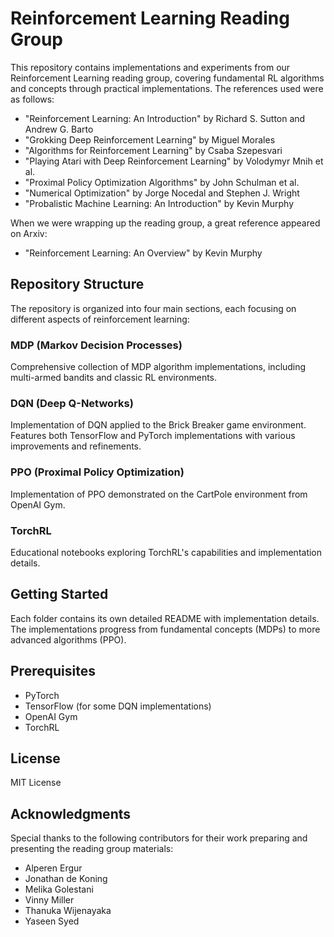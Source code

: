 # Reinforcement Learning Reading Group

This repository contains implementations and experiments from our Reinforcement Learning reading group, covering fundamental RL algorithms and concepts through practical implementations. The references used were as follows:
- "Reinforcement Learning: An Introduction" by Richard S. Sutton and Andrew G. Barto
- "Grokking Deep Reinforcement Learning" by Miguel Morales
- "Algorithms for Reinforcement Learning" by Csaba Szepesvari
- "Playing Atari with Deep Reinforcement Learning" by Volodymyr Mnih et al.
- "Proximal Policy Optimization Algorithms" by John Schulman et al.
- "Numerical Optimization" by Jorge Nocedal and Stephen J. Wright
- "Probalistic Machine Learning: An Introduction" by Kevin Murphy

When we were wrapping up the reading group, a great reference appeared on Arxiv:
- "Reinforcement Learning: An Overview" by Kevin Murphy

## Repository Structure

The repository is organized into four main sections, each focusing on different aspects of reinforcement learning:

### MDP (Markov Decision Processes)
Comprehensive collection of MDP algorithm implementations, including multi-armed bandits and classic RL environments.

### DQN (Deep Q-Networks)
Implementation of DQN applied to the Brick Breaker game environment. Features both TensorFlow and PyTorch implementations with various improvements and refinements.

### PPO (Proximal Policy Optimization)
Implementation of PPO demonstrated on the CartPole environment from OpenAI Gym.

### TorchRL
Educational notebooks exploring TorchRL's capabilities and implementation details.


## Getting Started

Each folder contains its own detailed README with implementation details. The implementations progress from fundamental concepts (MDPs) to more advanced algorithms (PPO).

## Prerequisites

- PyTorch
- TensorFlow (for some DQN implementations)
- OpenAI Gym
- TorchRL

## License

MIT License

## Acknowledgments

Special thanks to the following contributors for their work preparing and presenting the reading group materials:

- Alperen Ergur
- Jonathan de Koning
- Melika Golestani
- Vinny Miller
- Thanuka Wijenayaka
- Yaseen Syed
